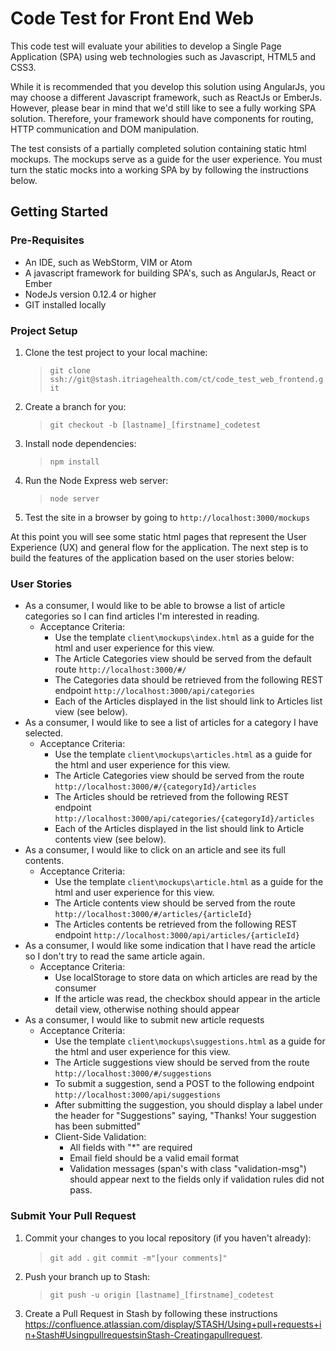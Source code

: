 # Code Test for Front End Web

This code test will evaluate your abilities to develop a Single Page Application (SPA) using web technologies such as Javascript, HTML5 and CSS3. 

While it is recommended that you develop this solution using AngularJs, you may choose a different Javascript framework, such as ReactJs or EmberJs. However, please bear in mind that we'd still like to see a fully working SPA solution. Therefore, your framework should have components for routing, HTTP communication and DOM manipulation.

The test consists of a partially completed solution containing static html mockups. The mockups serve as a guide for the user experience. You must turn the static mocks into a working SPA by by following the instructions below.

## Getting Started

### Pre-Requisites
- An IDE, such as WebStorm, VIM or Atom
- A javascript framework for building SPA's, such as AngularJs, React or Ember
- NodeJs version 0.12.4 or higher
- GIT installed locally

### Project Setup

1. Clone the test project to your local machine:
    >```git clone ssh://git@stash.itriagehealth.com/ct/code_test_web_frontend.git```
2. Create a branch for you:
    >```git checkout -b [lastname]_[firstname]_codetest```
3. Install node dependencies:
    >```npm install```
4. Run the Node Express web server:
    >```node server```
5. Test the site in a browser by going to ```http://localhost:3000/mockups```

At this point you will see some static html pages that represent the User Experience (UX) and general flow for the application. 
The next step is to build the features of the application based on the user stories below:

### User Stories

- As a consumer, I would like to be able to browse a list of article categories so I can find articles I'm interested in reading.
    - Acceptance Criteria: 
        - Use the template ```client\mockups\index.html``` as a guide for the html and user experience for this view.
        - The Article Categories view should be served from the default route ```http://localhost:3000/#/```
        - The Categories data should be retrieved from the following REST endpoint ```http://localhost:3000/api/categories``` 
        - Each of the Articles displayed in the list should link to Articles list view (see below).
- As a consumer, I would like to see a list of articles for a category I have selected. 
    - Acceptance Criteria: 
        - Use the template ```client\mockups\articles.html``` as a guide for the html and user experience for this view.
        - The Article Categories view should be served from the route ```http://localhost:3000/#/{categoryId}/articles```
        - The Articles should be retrieved from the following REST endpoint ```http://localhost:3000/api/categories/{categoryId}/articles``` 
        - Each of the Articles displayed in the list should link to Article contents view (see below).
- As a consumer, I would like to click on an article and see its full contents.
    - Acceptance Criteria: 
        - Use the template ```client\mockups\article.html``` as a guide for the html and user experience for this view.
        - The Article contents view should be served from the route ```http://localhost:3000/#/articles/{articleId}```
        - The Articles contents be retrieved from the following REST endpoint ```http://localhost:3000/api/articles/{articleId}``` 
- As a consumer, I would like some indication that I have read the article so I don't try to read the same article again.
    - Acceptance Criteria: 
        - Use localStorage to store data on which articles are read by the consumer
        - If the article was read, the checkbox should appear in the article detail view, otherwise nothing should appear
- As a consumer, I would like to submit new article requests
    - Acceptance Criteria: 
        - Use the template ```client\mockups\suggestions.html``` as a guide for the html and user experience for this view.
        - The Article suggestions view should be served from the route ```http://localhost:3000/#/suggestions```
        - To submit a suggestion, send a POST to the following endpoint ```http://localhost:3000/api/suggestions``` 
        - After submitting the suggestion, you should display a label under the header for "Suggestions" saying, "Thanks! Your suggestion has been submitted"
        - Client-Side Validation:
            - All fields with "*" are required
            - Email field should be a valid email format
            - Validation messages (span's with class "validation-msg") should appear next to the fields only if validation rules did not pass. 

### Submit Your Pull Request
1. Commit your changes to you local repository (if you haven't already):
    >```git add .```
    >```git commit -m"[your comments]"```
2. Push your branch up to Stash:
    >```git push -u origin [lastname]_[firstname]_codetest```
3. Create a Pull Request in Stash by following these instructions https://confluence.atlassian.com/display/STASH/Using+pull+requests+in+Stash#UsingpullrequestsinStash-Creatingapullrequest.

